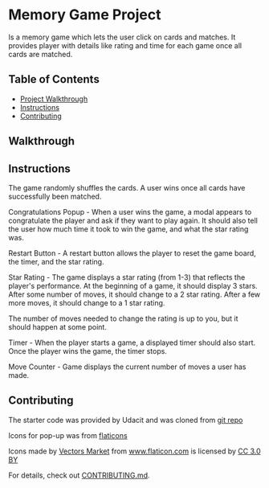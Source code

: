 # Memory Game Project

Is a memory game which lets the user click on cards and matches. It provides player with details like rating and time for each game once all cards are matched.

## Table of Contents

* [Project Walkthrough](#project-walkthrough)
* [Instructions](#instructions)
* [Contributing](#contributing)

## Walkthrough

## Instructions

The game randomly shuffles the cards. A user wins once all cards have successfully been matched.

Congratulations Popup - When a user wins the game, a modal appears to congratulate the player and ask if they want to play again. It should also tell the user how much time it took to win the game, and what the star rating was.

Restart Button - A restart button allows the player to reset the game board, the timer, and the star rating.

Star Rating - The game displays a star rating (from 1-3) that reflects the player's performance. At the beginning of a game, it should display 3 stars. After some number of moves, it should change to a 2 star rating. After a few more moves, it should change to a 1 star rating.

The number of moves needed to change the rating is up to you, but it should happen at some point.

Timer - When the player starts a game, a displayed timer should also start. Once the player wins the game, the timer stops.

Move Counter - Game displays the current number of moves a user has made.

## Contributing

The starter code was provided by Udacit and was cloned from [git repo](https://github.com/udacity/fend-project-memory-game)

Icons for pop-up was from [flaticons](https://www.flaticon.com/) 

<div>Icons made by <a href="https://www.flaticon.com/authors/vectors-market" title="Vectors Market">Vectors Market</a> from <a href="https://www.flaticon.com/" title="Flaticon">www.flaticon.com</a> is licensed by <a href="http://creativecommons.org/licenses/by/3.0/" title="Creative Commons BY 3.0" target="_blank">CC 3.0 BY</a></div> 

For details, check out [CONTRIBUTING.md](CONTRIBUTING.md).
